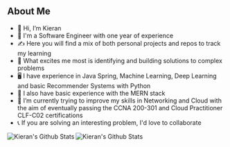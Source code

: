 ## About Me

- 👋 Hi, I’m Kieran
- 📖 I'm a Software Engineer with one year of experience
- ✍️ Here you will find a mix of both personal projects and repos to track my learning
- 👀 What excites me most is identifying and building solutions to complex problems
- 🖥 I have experience in Java Spring, Machine Learning, Deep Learning and basic Recommender Systems with Python
- 📱 I also have basic experience with the MERN stack
- 🌱 I’m currently trying to improve my skills in Networking and Cloud with the aim of eventually passing the CCNA 200-301 and Cloud Practitioner CLF-C02 certifications
- 📞 If you are solving an interesting problem, I'd love to collaborate

<img alt="Kieran's Github Stats" align="left" src="https://github-readme-stats.vercel.app/api?username=Kieran-Arul&count_private=true&show_icons=true&theme=radical&hide_border=true"/>
<img alt="Kieran's Github Stats" align="left" src="https://github-readme-stats.vercel.app/api/top-langs/?username=Kieran-Arul&layout=compact&theme=radical&hide_border=true&card_width=220"/>
